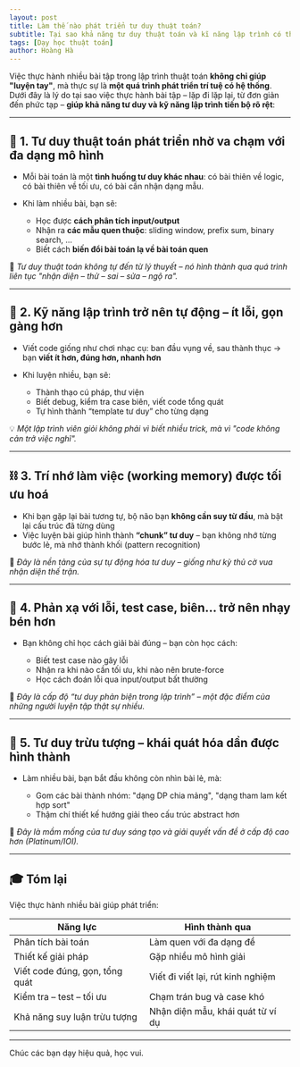 ```yaml
---
layout: post
title: Làm thế nào phát triển tư duy thuật toán?
subtitle: Tại sao khả năng tư duy thuật toán và kĩ năng lập trình có thể tiến bộ, phát triển thông qua việc thực hành nhiều
tags: [Dạy học thuật toán]
author: Hoàng Hà
---
```




Việc thực hành nhiều bài tập trong lập trình thuật toán **không chỉ giúp "luyện tay"**, mà thực sự là **một quá trình phát triển trí tuệ có hệ thống**. Dưới đây là lý do tại sao việc thực hành bài tập – lặp đi lặp lại, từ đơn giản đến phức tạp – **giúp khả năng tư duy và kỹ năng lập trình tiến bộ rõ rệt**:

---

## 🎯 1. **Tư duy thuật toán phát triển nhờ va chạm với đa dạng mô hình**

* Mỗi bài toán là một **tình huống tư duy khác nhau**: có bài thiên về logic, có bài thiên về tối ưu, có bài cần nhận dạng mẫu.
* Khi làm nhiều bài, bạn sẽ:

  * Học được **cách phân tích input/output**
  * Nhận ra **các mẫu quen thuộc**: sliding window, prefix sum, binary search, ...
  * Biết cách **biến đổi bài toán lạ về bài toán quen**

🧠 *Tư duy thuật toán không tự đến từ lý thuyết – nó hình thành qua quá trình liên tục "nhận diện – thử – sai – sửa – ngộ ra".*

---

## 🔧 2. **Kỹ năng lập trình trở nên tự động – ít lỗi, gọn gàng hơn**

* Viết code giống như chơi nhạc cụ: ban đầu vụng về, sau thành thục → bạn **viết ít hơn, đúng hơn, nhanh hơn**
* Khi luyện nhiều, bạn sẽ:

  * Thành thạo cú pháp, thư viện
  * Biết debug, kiểm tra case biên, viết code tổng quát
  * Tự hình thành “template tư duy” cho từng dạng

💡 *Một lập trình viên giỏi không phải vì biết nhiều trick, mà vì "code không cản trở việc nghĩ".*

---

## ⛓ 3. **Trí nhớ làm việc (working memory) được tối ưu hoá**

* Khi bạn gặp lại bài tương tự, bộ não bạn **không cần suy từ đầu**, mà bật lại cấu trúc đã từng dùng
* Việc luyện bài giúp hình thành **“chunk” tư duy** – bạn không nhớ từng bước lẻ, mà nhớ thành khối (pattern recognition)

📌 *Đây là nền tảng của sự tự động hóa tư duy – giống như kỳ thủ cờ vua nhận diện thế trận.*

---

## 🔁 4. **Phản xạ với lỗi, test case, biên... trở nên nhạy bén hơn**

* Bạn không chỉ học cách giải bài đúng – bạn còn học cách:

  * Biết test case nào gây lỗi
  * Nhận ra khi nào cần tối ưu, khi nào nên brute-force
  * Học cách đoán lỗi qua input/output bất thường

🧩 *Đây là cấp độ “tư duy phản biện trong lập trình” – một đặc điểm của những người luyện tập thật sự nhiều.*

---

## 🧱 5. **Tư duy trừu tượng – khái quát hóa dần được hình thành**

* Làm nhiều bài, bạn bắt đầu không còn nhìn bài lẻ, mà:

  * Gom các bài thành nhóm: "dạng DP chia mảng", "dạng tham lam kết hợp sort"
  * Thậm chí thiết kế hướng giải theo cấu trúc abstract hơn

🌱 *Đây là mầm mống của tư duy sáng tạo và giải quyết vấn đề ở cấp độ cao hơn (Platinum/IOI).*

---

## 🎓 Tóm lại

Việc thực hành nhiều bài giúp phát triển:

| Năng lực                       | Hình thành qua                    |
| ------------------------------ | --------------------------------- |
| Phân tích bài toán             | Làm quen với đa dạng đề           |
| Thiết kế giải pháp             | Gặp nhiều mô hình giải            |
| Viết code đúng, gọn, tổng quát | Viết đi viết lại, rút kinh nghiệm |
| Kiểm tra – test – tối ưu       | Chạm trán bug và case khó         |
| Khả năng suy luận trừu tượng   | Nhận diện mẫu, khái quát từ ví dụ |

---

Chúc các bạn dạy hiệu quả, học vui.
